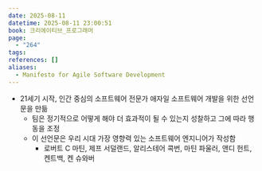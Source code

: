 ```yaml
---
date: 2025-08-11
datetime: 2025-08-11 23:00:51
book: 크리에이티브_프로그래머
page:
  - "264"
tags: 
references: []
aliases:
  - Manifesto for Agile Software Development
---
```

- 21세기 시작, 인간 중심의 소프트웨어 전문가 애자일 소프트웨어 개발을 위한 선언문을 만듦
	- 팀은 정기적으로 어떻게 해야 더 효과적이 될 수 있는지 성찰하고 그에 따라 행동을 조정
	- 이 선언문은 우리 시대 가장 영향력 있는 소프트웨어 엔지니어가 작성함
		- 로버트 C 마틴, 제프 서덜랜드, 알리스테어 콕번, 마틴 파울러, 앤디 헌트, 켄트백, 켄 슈와버